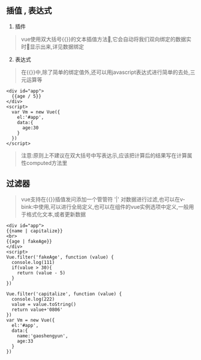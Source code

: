 ## 插值 , 表达式
1. 插件
>vue使用双大括号{{}}的文本插值方法,它会自动将我们双向绑定的数据实时显示出来,详见数据绑定

2. 表达式
>在{{}}中,除了简单的绑定值外,还可以用javascript表达式进行简单的去处,三元运算等
```
<div id="app">
  {{age / 5}}
</div>
<script>
  var Vm = new Vue({
    el:'#app',
    data:{
      age:30
    }
  })
</script>
```
>注意:原则上不建议在双大括号中写表达示,应该把计算后的结果写在计算属性computed方法里

## 过滤器
>vue支持在{{}}插值发问添加一个管管符 '|' 对数据进行过滤,也可以在v-bink:中使用,可以进行全局定义,也可以在组件的vue实例选项中定义,一般用于格式化文本,或者更新数据
```
<div id="app">
{{name | capitalize}}
<br>
{{age | fakeAge}}
</div>
<script>
Vue.filter('fakeAge', function (value) {
  console.log(111)
  if(value > 30){
    return (value - 5)
  }
})

Vue.filter('capitalize', function (value) {
  console.log(222)
  value = value.toString()
  return value+'0806'
})
var Vm = new Vue({
  el:'#app',
  data:{
    name:'gaoshengyun',
    age:33
  }
})
```